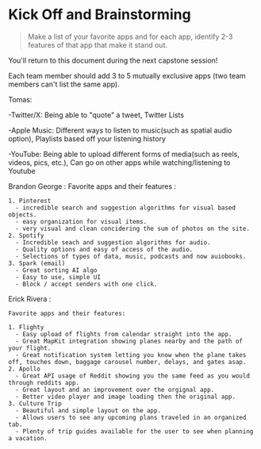 # Kick Off and Brainstorming

> Make a list of your favorite apps and for each app, identify 2-3 features of that app that make it stand out.

You'll return to this document during the next capstone session!

Each team member should add 3 to 5 mutually exclusive apps (two team members can't list the same app).


Tomas:

-Twitter/X:
  Being able to "quote" a tweet,
  Twitter Lists

-Apple Music:
  Different ways to listen to music(such as spatial audio option),
  Playlists based off your listening history

-YouTube:
  Being able to upload different forms of media(such as reels, videos, pics, etc.),
  Can go on other apps while watching/listening to Youtube


Brandon George : 
  Favorite apps and their features :
  
    1. Pinterest
      - incredible search and suggestion algorithms for visual based objects. 
      - easy organization for visual items.
      - very visual and clean concidering the sum of photos on the site.
    2. Spotify 
      - Incredible seach and suggestion algorithms for audio.
      - Quality options and easy of access of the audio.
      - Selections of types of data, music, podcasts and now auiobooks.
    3. Spark (email)
      - Great sorting AI algo
      - Easy to use, simple UI
      - Block / accept senders with one click.

Erick Rivera :

    Favorite apps and their features: 
    
    1. Flighty
      - Easy upload of flights from calendar straight into the app.
      - Great MapKit integration showing planes nearby and the path of your flight.
      - Great notification system letting you know when the plane takes off, touches down, baggage carousel number, delays, and gates asap.
    2. Apollo 
      - Great API usage of Reddit showing you the same feed as you would through reddits app.
      - Great layout and an improvement over the orgignal app.
      - Better video player and image loading then the original app.
    3. Culture Trip
      - Beautiful and simple layout on the app.
      - Allows users to see any upcoming plans traveled in an organized tab.
      - Plenty of trip guides available for the user to see when planning a vacation.
